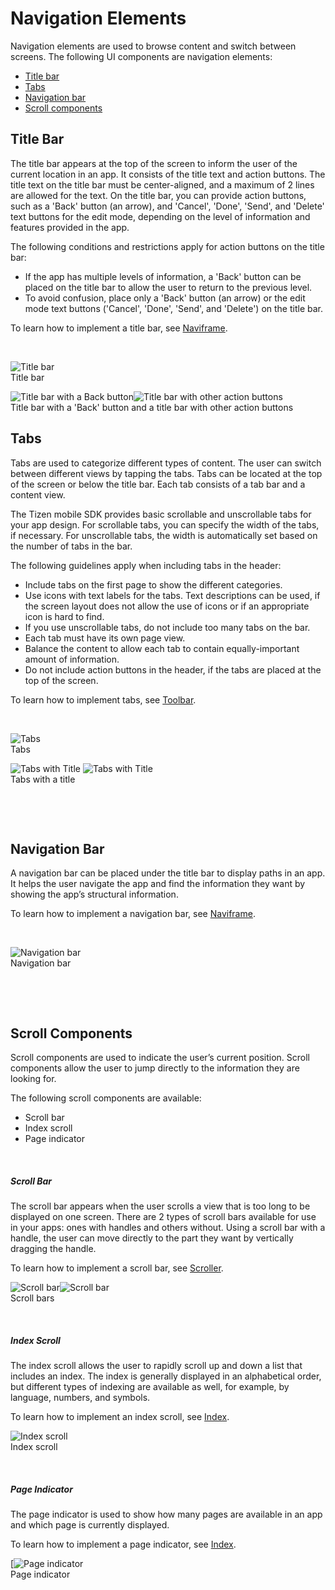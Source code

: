 # Navigation Elements



Navigation elements are used to browse content and switch between screens. The following UI components are navigation elements:

-   [Title bar](#title_)
-   [Tabs](#tabs_)
-   [Navigation bar](#navi_)
-   [Scroll components](#scroll_)

<a name="title_"></a>
## Title Bar

The title bar appears at the top of the screen to inform the user of the current location in an app. It consists of the title text and action buttons. The title text on the title bar must be center-aligned, and a maximum of 2 lines are allowed for the text. On the title bar, you can provide action buttons, such as a 'Back' button (an arrow), and 'Cancel', 'Done', 'Send', and 'Delete' text buttons for the edit mode, depending on the level of information and features provided in the app.

The following conditions and restrictions apply for action buttons on the title bar:

-   If the app has multiple levels of information, a 'Back' button can be placed on the title bar to allow the user to return to the previous level.
-   To avoid confusion, place only a 'Back' button (an arrow) or the edit mode text buttons ('Cancel', 'Done', 'Send', and 'Delete') on the title bar.

To learn how to implement a title bar, see [Naviframe](../../../guides/native/ui/efl/container-naviframe-n.md).

 


![Title bar](media/5.1.1_a-259x460.png)  
Title bar


![Title bar with a Back button ](media/5.1.1_b-260x39.png)![Title bar with other action buttons](media/5.1.1_c-260x39.png)  
Title bar with a 'Back' button and a title bar with other action buttons


<a name="tabs_"></a>
## Tabs

Tabs are used to categorize different types of content. The user can switch between different views by tapping the tabs. Tabs can be located at the top of the screen or below the title bar. Each tab consists of a tab bar and a content view.

The Tizen mobile SDK provides basic scrollable and unscrollable tabs for your app design. For scrollable tabs, you can specify the width of the tabs, if necessary. For unscrollable tabs, the width is automatically set based on the number of tabs in the bar.

The following guidelines apply when including tabs in the header:

-   Include tabs on the first page to show the different categories.
-   Use icons with text labels for the tabs. Text descriptions can be used, if the screen layout does not allow the use of icons or if an appropriate icon is hard to find.
-   If you use unscrollable tabs, do not include too many tabs on the bar.
-   Each tab must have its own page view.
-   Balance the content to allow each tab to contain equally-important amount of information.
-   Do not include action buttons in the header, if the tabs are placed at the top of the screen.

To learn how to implement tabs, see [Toolbar](../../../guides/native/ui/efl/component-toolbar-mn.md).

 


![Tabs](media/5.1.2_a-260x39.png)  
Tabs


![Tabs with Title](media/tabs1-260x65.png) ![Tabs with Title](media/tabs2-260x65.png)  
Tabs with a title


 

 
<a name="navi_"></a>
## Navigation Bar

A navigation bar can be placed under the title bar to display paths in an app. It helps the user navigate the app and find the information they want by showing the app’s structural information.

To learn how to implement a navigation bar, see [Naviframe](../../../guides/native/ui/efl/container-naviframe-n.md).

 



![Navigation bar](media/tabs3-260x65.png)  
Navigation bar


 

 
<a name="scroll_"></a>
## Scroll Components

Scroll components are used to indicate the user’s current position. Scroll components allow the user to jump directly to the information they are looking for.

The following scroll components are available:

-   Scroll bar
-   Index scroll
-   Page indicator

 
<a name="scroll_bar"></a>
##### Scroll Bar

The scroll bar appears when the user scrolls a view that is too long to be displayed on one screen. There are 2 types of scroll bars available for use in your apps: ones with handles and others without. Using a scroll bar with a handle, the user can move directly to the part they want by vertically dragging the handle.

To learn how to implement a scroll bar, see [Scroller](../../../guides/native/ui/efl/container-scroller-n.md).



![Scroll bar](media/5.1.4_a-259x460.png)![Scroll bar](media/5.1.4_b-259x460.png)  
Scroll bars



 
<a name="index_scroll"></a>
##### Index Scroll

The index scroll allows the user to rapidly scroll up and down a list that includes an index. The index is generally displayed in an alphabetical order, but different types of indexing are available as well, for example, by language, numbers, and symbols.

To learn how to implement an index scroll, see [Index](../../../guides/native/ui/efl/component-index-mn.md).



![Index scroll](media/5.1.4_c-259x460.png)  
Index scroll



 
<a name="page_indicator"></a>
##### Page Indicator

The page indicator is used to show how many pages are available in an app and which page is currently displayed.

To learn how to implement a page indicator, see [Index](../../../guides/native/ui/efl/component-index-mn.md).



[![Page indicator](media/5.1.4_d-259x460.png)<br>
Page indicator
